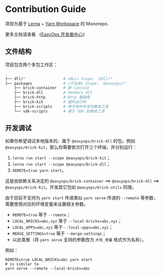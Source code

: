 # Contribution Guide

项目为基于 [Lerna] + [Yarn Workspace] 的 Monorepo.

更多文档请查看 《[EasyOps 开发者中心](http://docs.developers.easyops.cn/)》

## 文件结构

项目包含两个多包工作区：

```bash
.
├── dll/*                 # <DLL> Scope: `@dll/*`
├── packages              # <平台库> Scope: `@easyops/*`
    ├── brick-container   # 新 Console
    ├── brick-dll         # Vendors dll
    ├── brick-http        # Http 基础库
    ├── brick-kit         # 插件运行时
    ├── brick-scripts     # 用于构件开发的脚本工具
    └── sdk-scripts       # 用于 SDK 的脚本工具
```

## 开发调试

如果你希望调试本地版本的、属于 `@easyops/brick-dll` 的包，例如 `@easyops/brick-kit`，那么你需要依次打开三个终端，并分别运行：

1. `lerna run start --scope @easyops/brick-kit`；
2. `lerna run start --scope @easyops/brick-dll`；
3. `REMOTE=true yarn start`。

这是由依赖关系决定的 `@easyops/brick-container` ==> `@easyops/brick-dll` ==> `@easyops/brick-kit`。开发其它包如 `@easyops/brick-utils` 同理。

由于目前不支持为 `yarn start` 传递类似 `yarn serve` 传递的 `--remote` 等参数，需要使用对应的环境变量来设置相关参数。

- `REMOTE=true` 等于 `--remote`；
- `LOCAL_BRICKS=abc,xyz` 等于 `--local-bricks=abc,xyz`；
- `LOCAL_APPS=abc,xyz` 等于 `--local-apps=abc,xyz`；
- `MERGE_SETTINGS=true` 等于 `--merge-settings`；
- 以此类推（将 `yarn serve` 支持的参数改为 `大写_常量` 格式作为名称）。

例如：

```shell
REMOTE=true LOCAL_BRICKS=abc yarn start
# is similar to
yarn serve --remote --local-bricks=abc
```

[lerna]: https://github.com/lerna/lerna
[yarn workspace]: https://yarnpkg.com/lang/en/docs/workspaces/
